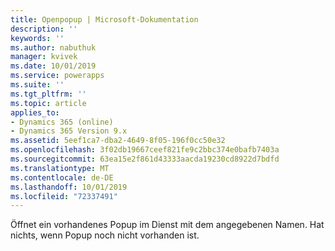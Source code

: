 ```yaml
---
title: Openpopup | Microsoft-Dokumentation
description: ''
keywords: ''
ms.author: nabuthuk
manager: kvivek
ms.date: 10/01/2019
ms.service: powerapps
ms.suite: ''
ms.tgt_pltfrm: ''
ms.topic: article
applies_to:
- Dynamics 365 (online)
- Dynamics 365 Version 9.x
ms.assetid: 5eef1ca7-dba2-4649-8f05-196f0cc50e32
ms.openlocfilehash: 3f02db19667ceef821fe9c2bbc374e0bafb7403a
ms.sourcegitcommit: 63ea15e2f861d43333aacda19230cd8922d7bdfd
ms.translationtype: MT
ms.contentlocale: de-DE
ms.lasthandoff: 10/01/2019
ms.locfileid: "72337491"
---
```

Öffnet ein vorhandenes Popup im Dienst mit dem angegebenen Namen. Hat nichts, wenn Popup noch nicht vorhanden ist.
